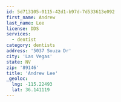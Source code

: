 ```yaml
---
id: 5d713105-0115-42d1-b97d-7d533613e092
first_name: Andrew
last_name: Lee
license: DDS
services:
  - dentist
category: dentists
address: '5037 Souza Dr'
city: 'Las Vegas'
state: NV
zip: '89146'
title: 'Andrew Lee'
_geoloc:
  lng: -115.22493
  lat: 36.141119
---
```

